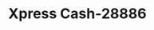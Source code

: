 ---
f_zip-code: 83634
f_state-code: ID
title: Xpress Cash-28886
f_phone: 208-922-9204
f_city-only: Kuna
f_address: 730 East Avalon Street Kuna
f_location-unique-id: '28886'
slug: xpress-cash-28886
updated-on: '2024-05-30T13:46:58.046Z'
created-on: '2024-05-30T13:36:59.803Z'
published-on: '2024-05-30T13:54:32.469Z'
f_city-state: cms/city/kuna-id.md
f_company: cms/company/xpress-cash.md
f_state: cms/state/idaho.md
layout: '[payday-loan].html'
tags: payday-loan
---